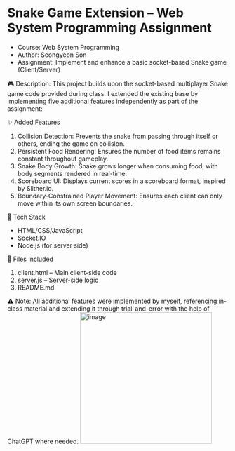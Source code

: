 # Snake Game Extension – Web System Programming Assignment
- Course: Web System Programming
- Author: Seongyeon Son
- Assignment: Implement and enhance a basic socket-based Snake game (Client/Server)

🎮 Description:
This project builds upon the socket-based multiplayer Snake game code provided during class. I extended the existing base by implementing five additional features independently as part of the assignment:

✨ Added Features
1. Collision Detection:
Prevents the snake from passing through itself or others, ending the game on collision.
2. Persistent Food Rendering:
Ensures the number of food items remains constant throughout gameplay.
3. Snake Body Growth:
Snake grows longer when consuming food, with body segments rendered in real-time.
4. Scoreboard UI:
Displays current scores in a scoreboard format, inspired by Slither.io.
5. Boundary-Constrained Player Movement:
Ensures each client can only move within its own screen boundaries.

🧠 Tech Stack
- HTML/CSS/JavaScript
- Socket.IO
- Node.js (for server side)

📁 Files Included
1. client.html – Main client-side code
2. server.js – Server-side logic
3. README.md

⚠️ Note:
All additional features were implemented by myself, referencing in-class material and extending it through trial-and-error with the help of ChatGPT where needed.
<img width="300" alt="image" src="https://github.com/user-attachments/assets/77ac16a9-e752-4b94-bd8e-09f74319ac03" />


